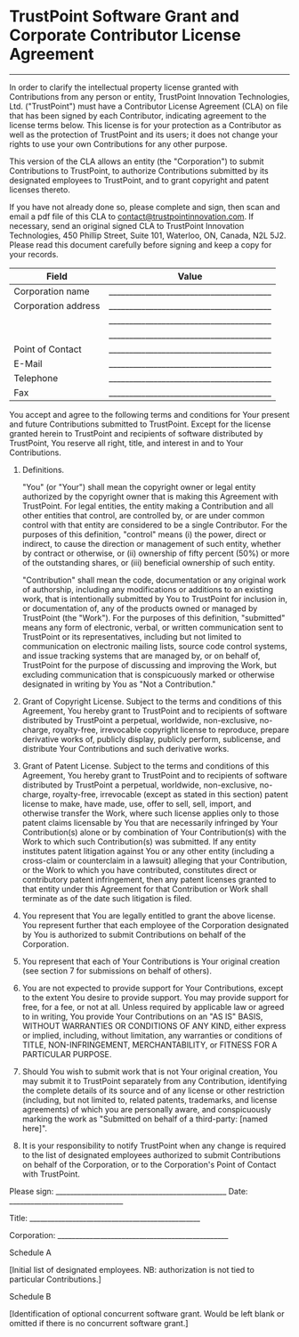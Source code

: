TrustPoint Software Grant and Corporate Contributor License Agreement
=====================================================================
---

In order to clarify the intellectual property license granted with Contributions from any person or
entity, TrustPoint Innovation Technologies, Ltd. ("TrustPoint") must have a Contributor License
Agreement (CLA) on file that has been signed by each Contributor, indicating agreement to the
license terms below. This license is for your protection as a Contributor as well as the protection
of TrustPoint and its users; it does not change your rights to use your own Contributions for any
other purpose.

This version of the CLA allows an entity (the "Corporation") to submit Contributions to TrustPoint,
to authorize Contributions submitted by its designated employees to TrustPoint, and to grant
copyright and patent licenses thereto.

If you have not already done so, please complete and sign, then scan and email a pdf file of this
CLA to <contact@trustpointinnovation.com>. If necessary, send an original signed CLA to
TrustPoint Innovation Technologies, 450 Phillip Street, Suite 101, Waterloo, ON, Canada, N2L 5J2.
Please read this document carefully before signing and keep a copy for your records.

Field                 |Value
----------------------|----------------------------------------
Corporation name      |________________________________________
Corporation address   |________________________________________
                      |________________________________________
                      |________________________________________
Point of Contact      |________________________________________
E-Mail                |________________________________________
Telephone             |________________________________________
Fax                   |________________________________________


You accept and agree to the following terms and conditions for Your present and future Contributions
submitted to TrustPoint. Except for the license granted herein to TrustPoint and recipients of
software distributed by TrustPoint, You reserve all right, title, and interest in and to Your
Contributions.

1.  Definitions.

    "You" (or "Your") shall mean the copyright owner or legal entity authorized by the copyright
    owner that is making this Agreement with TrustPoint. For legal entities, the entity making a
    Contribution and all other entities that control, are controlled by, or are under common control
    with that entity are considered to be a single Contributor. For the purposes of this definition,
    "control" means (i) the power, direct or indirect, to cause the direction or management of such
    entity, whether by contract or otherwise, or (ii) ownership of fifty percent (50%) or more of
    the outstanding shares, or (iii) beneficial ownership of such entity.

    "Contribution" shall mean the code, documentation or any original work of authorship, including
    any modifications or additions to an existing work, that is intentionally submitted by You to
    TrustPoint for inclusion in, or documentation of, any of the products owned or managed by
    TrustPoint (the "Work"). For the purposes of this definition, "submitted" means any form of
    electronic, verbal, or written communication sent to TrustPoint or its representatives,
    including but not limited to communication on electronic mailing lists, source code control
    systems, and issue tracking systems that are managed by, or on behalf of, TrustPoint for the
    purpose of discussing and improving the Work, but excluding communication that is conspicuously
    marked or otherwise designated in writing by You as "Not a Contribution."

2.  Grant of Copyright License. Subject to the terms and conditions of this Agreement, You hereby
    grant to TrustPoint and to recipients of software distributed by TrustPoint a perpetual,
    worldwide, non-exclusive, no-charge, royalty-free, irrevocable copyright license to reproduce,
    prepare derivative works of, publicly display, publicly perform, sublicense, and distribute Your
    Contributions and such derivative works.

3.  Grant of Patent License. Subject to the terms and conditions of this Agreement, You hereby grant
    to TrustPoint and to recipients of software distributed by TrustPoint a perpetual, worldwide,
    non-exclusive, no-charge, royalty-free, irrevocable (except as stated in this section) patent
    license to make, have made, use, offer to sell, sell, import, and otherwise transfer the Work,
    where such license applies only to those patent claims licensable by You that are necessarily
    infringed by Your Contribution(s) alone or by combination of Your Contribution(s) with the Work
    to which such Contribution(s) was submitted. If any entity institutes patent litigation against
    You or any other entity (including a cross-claim or counterclaim in a lawsuit) alleging that
    your Contribution, or the Work to which you have contributed, constitutes direct or contributory
    patent infringement, then any patent licenses granted to that entity under this Agreement for
    that Contribution or Work shall terminate as of the date such litigation is filed.

4.  You represent that You are legally entitled to grant the above license. You represent further
    that each employee of the Corporation designated by You is authorized to submit Contributions on
    behalf of the Corporation.

5.  You represent that each of Your Contributions is Your original creation (see section 7 for
    submissions on behalf of others).

6.  You are not expected to provide support for Your Contributions, except to the extent You desire
    to provide support. You may provide support for free, for a fee, or not at all. Unless required
    by applicable law or agreed to in writing, You provide Your Contributions on an "AS IS" BASIS,
    WITHOUT WARRANTIES OR CONDITIONS OF ANY KIND, either express or implied, including, without
    limitation, any warranties or conditions of TITLE, NON-INFRINGEMENT, MERCHANTABILITY, or FITNESS
    FOR A PARTICULAR PURPOSE.

7.  Should You wish to submit work that is not Your original creation, You may submit it to
    TrustPoint separately from any Contribution, identifying the complete details of its source and
    of any license or other restriction (including, but not limited to, related patents, trademarks,
    and license agreements) of which you are personally aware, and conspicuously marking the work as
    "Submitted on behalf of a third-party: [named here]".

8.  It is your responsibility to notify TrustPoint when any change is required to the list of
    designated employees authorized to submit Contributions on behalf of the Corporation, or to the
    Corporation's Point of Contact with TrustPoint.


Please sign: ________________________________________________ Date: ________________________________

Title:       ________________________________________________

Corporation: ________________________________________________


Schedule A

   [Initial list of designated employees.  NB: authorization is not
    tied to particular Contributions.]



Schedule B

   [Identification of optional concurrent software grant.  Would be
    left blank or omitted if there is no concurrent software grant.]
